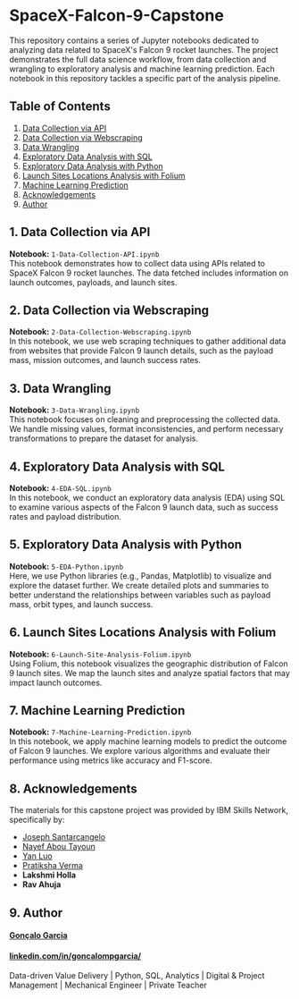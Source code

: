 # SpaceX-Falcon-9-Capstone

This repository contains a series of Jupyter notebooks dedicated to analyzing data related to SpaceX's Falcon 9 rocket launches. The project demonstrates the full data science workflow, from data collection and wrangling to exploratory analysis and machine learning prediction. Each notebook in this repository tackles a specific part of the analysis pipeline.

## Table of Contents

1. [Data Collection via API](#1-data-collection-via-api)
2. [Data Collection via Webscraping](#2-data-collection-via-webscraping)
3. [Data Wrangling](#3-data-wrangling)
4. [Exploratory Data Analysis with SQL](#4-exploratory-data-analysis-with-sql)
5. [Exploratory Data Analysis with Python](#5-exploratory-data-analysis-with-python)
6. [Launch Sites Locations Analysis with Folium](#6-launch-sites-locations-analysis-with-folium)
7. [Machine Learning Prediction](#7-machine-learning-prediction)
8. [Acknowledgements](#Acknowledgements)
9. [Author](#Author)
   

## 1. Data Collection via API

**Notebook:** `1-Data-Collection-API.ipynb`  
This notebook demonstrates how to collect data using APIs related to SpaceX Falcon 9 rocket launches. The data fetched includes information on launch outcomes, payloads, and launch sites.

## 2. Data Collection via Webscraping

**Notebook:** `2-Data-Collection-Webscraping.ipynb`  
In this notebook, we use web scraping techniques to gather additional data from websites that provide Falcon 9 launch details, such as the payload mass, mission outcomes, and launch success rates.

## 3. Data Wrangling

**Notebook:** `3-Data-Wrangling.ipynb`  
This notebook focuses on cleaning and preprocessing the collected data. We handle missing values, format inconsistencies, and perform necessary transformations to prepare the dataset for analysis.

## 4. Exploratory Data Analysis with SQL

**Notebook:** `4-EDA-SQL.ipynb`  
In this notebook, we conduct an exploratory data analysis (EDA) using SQL to examine various aspects of the Falcon 9 launch data, such as success rates and payload distribution.

## 5. Exploratory Data Analysis with Python

**Notebook:** `5-EDA-Python.ipynb`  
Here, we use Python libraries (e.g., Pandas, Matplotlib) to visualize and explore the dataset further. We create detailed plots and summaries to better understand the relationships between variables such as payload mass, orbit types, and launch success.

## 6. Launch Sites Locations Analysis with Folium

**Notebook:** `6-Launch-Site-Analysis-Folium.ipynb`  
Using Folium, this notebook visualizes the geographic distribution of Falcon 9 launch sites. We map the launch sites and analyze spatial factors that may impact launch outcomes.

## 7. Machine Learning Prediction

**Notebook:** `7-Machine-Learning-Prediction.ipynb`  
In this notebook, we apply machine learning models to predict the outcome of Falcon 9 launches. We explore various algorithms and evaluate their performance using metrics like accuracy and F1-score.

## 8. Acknowledgements

The materials for this capstone project was provided by IBM Skills Network, specifically by:

- [Joseph Santarcangelo](https://www.linkedin.com/in/joseph-s-50398b136/)
- [Nayef Abou Tayoun](https://www.linkedin.com/in/nayefaboutayoun/)
- [Yan Luo](https://www.linkedin.com/in/yan-luo-96288783/)
- [Pratiksha Verma](https://www.linkedin.com/in/pratiksha-verma-6487561b1/)
- **Lakshmi Holla**
- **Rav Ahuja**

## 9. Author

#### [Gonçalo Garcia](https://www.linkedin.com/in/goncalompgarcia/)  
#### [linkedin.com/in/goncalompgarcia/](https://www.linkedin.com/in/goncalompgarcia/)  
Data-driven Value Delivery | Python, SQL, Analytics | Digital & Project Management | Mechanical Engineer | Private Teacher
